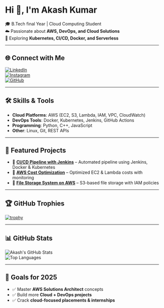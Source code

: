 # Hi 👋, I'm Akash Kumar  

🎓 B.Tech final Year | Cloud Computing Student  
☁️ Passionate about **AWS, DevOps, and Cloud Solutions**  
🚀 Exploring **Kubernetes, CI/CD, Docker, and Serverless**  

---

## 🌐 Connect with Me  

[![LinkedIn](https://img.shields.io/badge/LinkedIn-blue?style=for-the-badge&logo=linkedin)](https://www.linkedin.com/in/https://www.linkedin.com/in/akash-kumar-7588762aa/)  
[![Instagram](https://img.shields.io/badge/Instagram-purple?style=for-the-badge&logo=instagram)](https://www.instagram.com/akashkumar)  
[![GitHub](https://img.shields.io/badge/GitHub-black?style=for-the-badge&logo=github)](https://github.com/kumar-akash05)  

---

## 🛠️ Skills & Tools  

- **Cloud Platforms**: AWS (EC2, S3, Lambda, IAM, VPC, CloudWatch)  
- **DevOps Tools**: Docker, Kubernetes, Jenkins, GitHub Actions  
- **Programming**: Python, C++, JavaScript  
- **Other**: Linux, Git, REST APIs  

---

## 📂 Featured Projects  

- 🔹 [**CI/CD Pipeline with Jenkins**](https://github.com/your-repo) – Automated pipeline using Jenkins, Docker & Kubernetes  
- 🔹 [**AWS Cost Optimization**](https://github.com/your-repo) – Optimized EC2 & Lambda costs with monitoring  
- 🔹 [**File Storage System on AWS**](https://github.com/your-repo) – S3-based file storage with IAM policies  

---

## 🏆 GitHub Trophies  

[![trophy](https://github-profile-trophy.vercel.app/?username=kumar-akash05&theme=onedark&no-frame=true&margin-w=15&margin-h=15)](https://github.com/ryo-ma/github-profile-trophy)  

---

## 📊 GitHub Stats  

![Akash's GitHub Stats](https://github-readme-stats.vercel.app/api?username=kumar-akash05&show_icons=true&theme=tokyonight)  
![Top Languages](https://github-readme-stats.vercel.app/api/top-langs/?username=kumar-akash05&layout=compact&theme=tokyonight)  

---

## 🎯 Goals for 2025  

- ✅ Master **AWS Solutions Architect** concepts  
- ✅ Build more **Cloud + DevOps projects**  
- ✅ Crack **cloud-focused placements & internships**  
